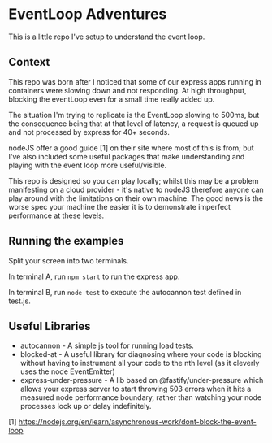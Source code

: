 # EventLoop Adventures

This is a little repo I've setup to understand the event loop.

## Context

This repo was born after I noticed that some of our express apps running in containers were slowing down and not responding.  At high throughput, blocking the eventLoop even for a small time really added up.  

The situation I'm trying to replicate is the EventLoop slowing to 500ms, but the consequence being that at that level of latency, a request is queued up and not processed by express for 40+ seconds.

nodeJS offer a good guide [1] on their site where most of this is from; but I've also included some useful packages that make understanding and playing with the event loop more useful/visible.

This repo is designed so you can play locally; whilst this may be a problem manifesting on a cloud provider - it's native to nodeJS therefore anyone can play around with the limitations on their own machine.  The good news is the worse spec your machine the easier it is to demonstrate imperfect performance at these levels.   

## Running the examples

Split your screen into two terminals.  

In terminal A, run `npm start` to run the express app.

In terminal B, run `node test` to execute the autocannon test defined in test.js.

## Useful Libraries

- autocannon - A simple js tool for running load tests.
- blocked-at - A useful library for diagnosing where your code is blocking without having to instrument all your code to the nth level (as it cleverly uses the node EventEmitter)
- express-under-pressure - A lib based on @fastify/under-pressure which allows your express server to start throwing 503 errors when it hits a measured node performance boundary, rather than watching your node processes lock up or delay indefinitely.


[1] https://nodejs.org/en/learn/asynchronous-work/dont-block-the-event-loop

